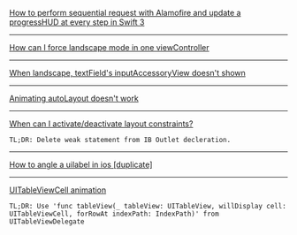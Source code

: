 [How to perform sequential request with Alamofire and update a progressHUD at every step in Swift 3](https://stackoverflow.com/questions/40555188/how-to-perform-sequential-request-with-alamofire-and-update-a-progresshud-at-eve)

---

[How can I force landscape mode in one viewController](https://stackoverflow.com/a/48490331/1545139)

---

[When landscape, textField's inputAccessoryView doesn't shown](https://stackoverflow.com/a/46421548/1545139)

---

[Animating autoLayout doesn't work](https://stackoverflow.com/questions/32170893/animate-autolayout-constraints-doesnt-work-on-ios-7)

---

[When can I activate/deactivate layout constraints?](https://stackoverflow.com/a/28717185/1545139)
```
TL;DR: Delete weak statement from IB Outlet decleration.
```

---

[How to angle a uilabel in ios [duplicate]](https://stackoverflow.com/a/17523030/1545139)

---

[UITableViewCell animation](https://stackoverflow.com/a/46928194/1545139)
```
TL;DR: Use 'func tableView(_ tableView: UITableView, willDisplay cell: UITableViewCell, forRowAt indexPath: IndexPath)' from UITableViewDelegate
```
